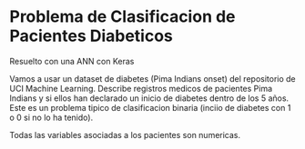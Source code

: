 # Problema de Clasificacion de Pacientes Diabeticos

Resuelto con una ANN con Keras

Vamos a usar un dataset de diabetes (Pima Indians onset) del repositorio de UCI Machine Learning. Describe registros medicos de pacientes Pima Indians y si ellos han declarado un inicio de diabetes dentro de los 5 años.
Este es un problema tipico de clasificacion binaria (inciio de diabetes con 1 o 0 si no lo ha tenido). 

Todas las variables asociadas a los pacientes son numericas.
